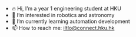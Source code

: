 - 🔥 Hi, I’m a year 1 engineering student at HKU
- 💫 I’m interested in robotics and astronomy
- 🌱 I’m currently learning automation development
- 📫 How to reach me: iltlo@connect.hku.hk

<!---
iltlo/iltlo is a ✨ special ✨ repository because its `README.md` (this file) appears on your GitHub profile.
You can click the Preview link to take a look at your changes.
--->
